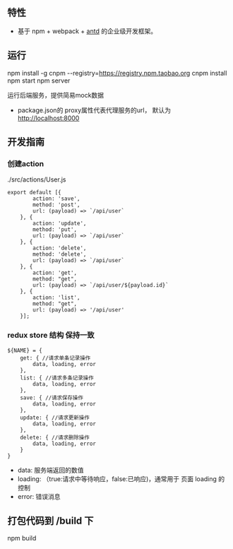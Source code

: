 
## 特性

- 基于 npm + webpack + [antd](https://github.com/antd) 的企业级开发框架。

## 运行
npm install -g cnpm --registry=https://registry.npm.taobao.org
cnpm install
npm start
npm server

运行后端服务，提供简易mock数据
- package.json的 proxy属性代表代理服务的url， 默认为 [http://localhost:8000](http://localhost:8000)

## 开发指南

### 创建action
./src/actions/User.js
```
export default [{
        action: 'save',
        method: 'post',
        url: (payload) => `/api/user`
    }, {
        action: 'update',
        method: 'put',
        url: (payload) => `/api/user`
    }, {
        action: 'delete',
        method: 'delete',
        url: (payload) => `/api/user`
    }, {
        action: 'get',
        method: "get",
        url: (payload) => `/api/user/${payload.id}`
    }, {
        action: 'list',
        method: "get",
        url: (payload) => '/api/user'
    }];
```

### redux store 结构 保持一致
```
${NAME} = {
    get: { //请求单条记录操作
        data, loading, error
    },
    list: { //请求多条记录操作
        data, loading, error
    },
    save: { //请求保存操作
        data, loading, error
    },
    update: { //请求更新操作
        data, loading, error
    },
    delete: { //请求删除操作
        data, loading, error
    }
}
```
- data: 服务端返回的数值
- loading: （true:请求中等待响应，false:已响应)，通常用于 页面 loading 的控制
- error: 错误消息


## 打包代码到 /build 下
  npm build